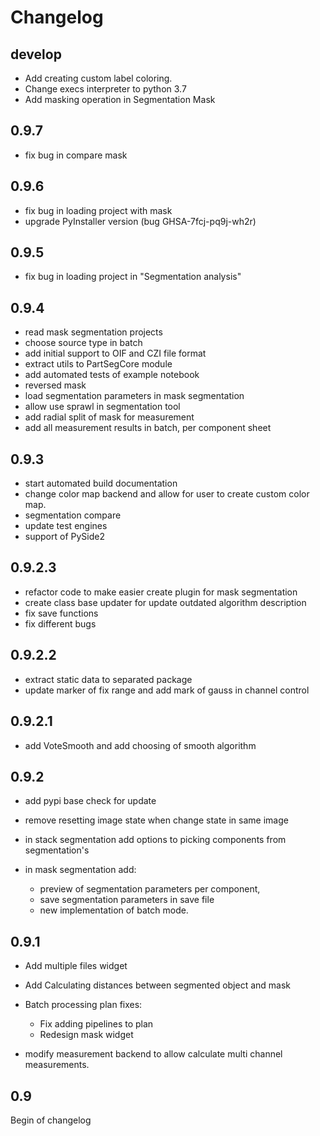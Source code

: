 # Changelog 

## develop 
-   Add creating custom label coloring.
-   Change execs interpreter to python 3.7   
-   Add masking operation in Segmentation Mask 

## 0.9.7
-   fix bug in compare mask

## 0.9.6 
-   fix bug in loading project with mask
-   upgrade PyInstaller version (bug  GHSA-7fcj-pq9j-wh2r) 

## 0.9.5
-   fix bug in loading project in "Segmentation analysis"

## 0.9.4
-   read mask segmentation projects 
-   choose source type in batch
-   add initial support to OIF and CZI file format
-   extract utils to PartSegCore module
-   add automated tests of example notebook
-   reversed mask
-   load segmentation parameters in mask segmentation
-   allow use sprawl in segmentation tool
-   add radial split of mask for measurement
-   add all measurement results in batch, per component sheet  

## 0.9.3
-   start automated build documentation
-   change color map backend and allow for user to create custom color map. 
-   segmentation compare
-   update test engines
-   support of PySide2 

## 0.9.2.3
-   refactor code to make easier create plugin for mask segmentation 
-   create class base updater for update outdated algorithm description
-   fix save functions
-   fix different bugs 

## 0.9.2.2
-   extract static data to separated package
-   update marker of fix range and add mark of gauss in channel control 
  
## 0.9.2.1
-   add VoteSmooth and add choosing of smooth algorithm

## 0.9.2
-   add pypi base check for update 

-   remove resetting image state when change state in same image

-   in stack segmentation add options to picking components from segmentation's

-   in mask segmentation add:
    -   preview of segmentation parameters per component, 
    -   save segmentation parameters in save file
    -   new implementation of batch mode. 

## 0.9.1
-   Add multiple files widget

-   Add Calculating distances between segmented object and mask

-   Batch processing plan fixes: 
    -   Fix adding pipelines to plan
    -   Redesign mask widget

-   modify measurement backend to allow calculate multi channel measurements. 

## 0.9
Begin of changelog
